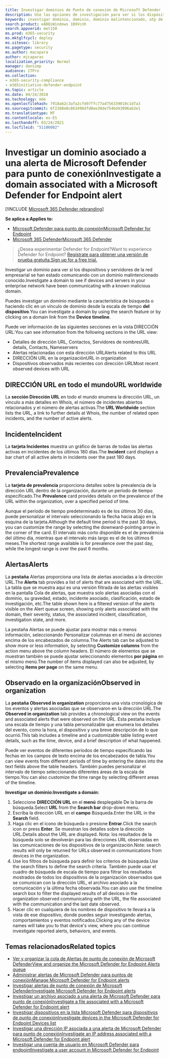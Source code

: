 ```yaml
---
title: Investigar dominios de Punto de conexión de Microsoft Defender
description: Use las opciones de investigación para ver si los dispositivos y servidores se han estado comunicando con dominios malintencionados.
keywords: investigar dominio, dominio, dominio malintencionado, atp de Microsoft Defender, alerta, DIRECCIÓN URL
search.product: eADQiWindows 10XVcnh
search.appverid: met150
ms.prod: m365-security
ms.mktglfcycl: deploy
ms.sitesec: library
ms.pagetype: security
ms.author: macapara
author: mjcaparas
localization_priority: Normal
manager: dansimp
audience: ITPro
ms.collection:
- m365-security-compliance
- m365initiative-defender-endpoint
ms.topic: article
ms.date: 04/24/2018
ms.technology: mde
ms.openlocfilehash: 7918a62c3afa2cfd97ffc77ad756339010c1d7a3
ms.sourcegitcommit: 6f2288e0c863496dfd0ee38de754bd43096ab3e1
ms.translationtype: MT
ms.contentlocale: es-ES
ms.lasthandoff: 03/24/2021
ms.locfileid: "51186082"
---
```

# <a name="investigate-a-domain-associated-with-a-microsoft-defender-for-endpoint-alert"></a><span data-ttu-id="11b12-104">Investigar un dominio asociado a una alerta de Microsoft Defender para punto de conexión</span><span class="sxs-lookup"><span data-stu-id="11b12-104">Investigate a domain associated with a Microsoft Defender for Endpoint alert</span></span>

[!INCLUDE [Microsoft 365 Defender rebranding](../../includes/microsoft-defender.md)]


<span data-ttu-id="11b12-105">**Se aplica a:**</span><span class="sxs-lookup"><span data-stu-id="11b12-105">**Applies to:**</span></span>
- [<span data-ttu-id="11b12-106">Microsoft Defender para punto de conexión</span><span class="sxs-lookup"><span data-stu-id="11b12-106">Microsoft Defender for Endpoint</span></span>](https://go.microsoft.com/fwlink/p/?linkid=2154037)
- [<span data-ttu-id="11b12-107">Microsoft 365 Defender</span><span class="sxs-lookup"><span data-stu-id="11b12-107">Microsoft 365 Defender</span></span>](https://go.microsoft.com/fwlink/?linkid=2118804)

><span data-ttu-id="11b12-108">¿Desea experimentar Defender for Endpoint?</span><span class="sxs-lookup"><span data-stu-id="11b12-108">Want to experience Defender for Endpoint?</span></span> [<span data-ttu-id="11b12-109">Regístrate para obtener una versión de prueba gratuita.</span><span class="sxs-lookup"><span data-stu-id="11b12-109">Sign up for a free trial.</span></span>](https://www.microsoft.com/microsoft-365/windows/microsoft-defender-atp?ocid=docs-wdatp-investigatedomain-abovefoldlink) 

<span data-ttu-id="11b12-110">Investigar un dominio para ver si los dispositivos y servidores de la red empresarial se han estado comunicando con un dominio malintencionado conocido.</span><span class="sxs-lookup"><span data-stu-id="11b12-110">Investigate a domain to see if devices and servers in your enterprise network have been communicating with a known malicious domain.</span></span>

<span data-ttu-id="11b12-111">Puedes investigar un dominio mediante la característica de búsqueda o haciendo clic en un vínculo de dominio desde la escala de tiempo **del dispositivo**.</span><span class="sxs-lookup"><span data-stu-id="11b12-111">You can investigate a domain by using the search feature or by clicking on a domain link from the **Device timeline**.</span></span>

<span data-ttu-id="11b12-112">Puede ver información de las siguientes secciones en la vista DIRECCIÓN URL:</span><span class="sxs-lookup"><span data-stu-id="11b12-112">You can see information from the following sections in the URL view:</span></span>

- <span data-ttu-id="11b12-113">Detalles de dirección URL, Contactos, Servidores de nombres</span><span class="sxs-lookup"><span data-stu-id="11b12-113">URL details, Contacts, Nameservers</span></span>
- <span data-ttu-id="11b12-114">Alertas relacionadas con esta dirección URL</span><span class="sxs-lookup"><span data-stu-id="11b12-114">Alerts related to this URL</span></span> 
- <span data-ttu-id="11b12-115">DIRECCIÓN URL en la organización</span><span class="sxs-lookup"><span data-stu-id="11b12-115">URL in organization</span></span>
- <span data-ttu-id="11b12-116">Dispositivos observados más recientes con dirección URL</span><span class="sxs-lookup"><span data-stu-id="11b12-116">Most recent observed devices with URL</span></span>

## <a name="url-worldwide"></a><span data-ttu-id="11b12-117">DIRECCIÓN URL en todo el mundo</span><span class="sxs-lookup"><span data-stu-id="11b12-117">URL worldwide</span></span>

<span data-ttu-id="11b12-118">La **sección Dirección URL** en todo el mundo enumera la dirección URL, un vínculo a más detalles en Whois, el número de incidentes abiertos relacionados y el número de alertas activas.</span><span class="sxs-lookup"><span data-stu-id="11b12-118">The **URL Worldwide** section lists the URL, a link to further details at Whois, the number of related open incidents, and the number of active alerts.</span></span>

## <a name="incident"></a><span data-ttu-id="11b12-119">Incidente</span><span class="sxs-lookup"><span data-stu-id="11b12-119">Incident</span></span>

<span data-ttu-id="11b12-120">La **tarjeta Incidentes** muestra un gráfico de barras de todas las alertas activas en incidentes de los últimos 180 días.</span><span class="sxs-lookup"><span data-stu-id="11b12-120">The **Incident** card displays a bar chart of all active alerts in incidents over the past 180 days.</span></span>

## <a name="prevalence"></a><span data-ttu-id="11b12-121">Prevalencia</span><span class="sxs-lookup"><span data-stu-id="11b12-121">Prevalence</span></span>

<span data-ttu-id="11b12-122">La **tarjeta de prevalencia** proporciona detalles sobre la prevalencia de la dirección URL dentro de la organización, durante un período de tiempo especificado.</span><span class="sxs-lookup"><span data-stu-id="11b12-122">The **Prevalence** card provides details on the prevalence of the URL within the organization, over a specified period of time.</span></span>

<span data-ttu-id="11b12-123">Aunque el período de tiempo predeterminado es de los últimos 30 días, puede personalizar el intervalo seleccionando la flecha hacia abajo en la esquina de la tarjeta.</span><span class="sxs-lookup"><span data-stu-id="11b12-123">Although the default time period is the past 30 days, you can customize the range by selecting the downward-pointing arrow in the corner of the card.</span></span> <span data-ttu-id="11b12-124">El intervalo más corto disponible es el de prevalencia del último día, mientras que el intervalo más largo es el de los últimos 6 meses.</span><span class="sxs-lookup"><span data-stu-id="11b12-124">The shortest range available is for prevalence over the past day, while the longest range is over the past 6 months.</span></span>

## <a name="alerts"></a><span data-ttu-id="11b12-125">Alertas</span><span class="sxs-lookup"><span data-stu-id="11b12-125">Alerts</span></span>

<span data-ttu-id="11b12-126">La **pestaña** Alertas proporciona una lista de alertas asociadas a la dirección URL.</span><span class="sxs-lookup"><span data-stu-id="11b12-126">The **Alerts** tab provides a list of alerts that are associated with the URL.</span></span> <span data-ttu-id="11b12-127">La tabla que se muestra aquí es una versión filtrada de las alertas visibles en la pantalla Cola de alertas, que muestra solo alertas asociadas con el dominio, su gravedad, estado, incidente asociado, clasificación, estado de investigación, etc.</span><span class="sxs-lookup"><span data-stu-id="11b12-127">The table shown here is a filtered version of the alerts visible on the Alert queue screen, showing only alerts associated with the domain, their severity, status, the associated incident, classification, investigation state, and more.</span></span>

<span data-ttu-id="11b12-128">La pestaña Alertas se puede ajustar para mostrar  más o menos información, seleccionando Personalizar columnas en el menú de acciones encima de los encabezados de columna.</span><span class="sxs-lookup"><span data-stu-id="11b12-128">The Alerts tab can be adjusted to show more or less information, by selecting **Customize columns** from the action menu above the column headers.</span></span> <span data-ttu-id="11b12-129">El número de elementos que se muestran también se puede ajustar seleccionando elementos **por página** en el mismo menú.</span><span class="sxs-lookup"><span data-stu-id="11b12-129">The number of items displayed can also be adjusted, by selecting **items per page** on the same menu.</span></span>

## <a name="observed-in-organization"></a><span data-ttu-id="11b12-130">Observado en la organización</span><span class="sxs-lookup"><span data-stu-id="11b12-130">Observed in organization</span></span>

<span data-ttu-id="11b12-131">La **pestaña Observed in organization** proporciona una vista cronológica de los eventos y alertas asociadas que se observaron en la dirección URL.</span><span class="sxs-lookup"><span data-stu-id="11b12-131">The **Observed in organization** tab provides a chronological view on the events and associated alerts that were observed on the URL.</span></span> <span data-ttu-id="11b12-132">Esta pestaña incluye una escala de tiempo y una tabla personalizable que enumera los detalles del evento, como la hora, el dispositivo y una breve descripción de lo que ocurrió.</span><span class="sxs-lookup"><span data-stu-id="11b12-132">This tab includes a timeline and a customizable table listing event details, such as the time, device, and a brief description of what happened.</span></span> 

<span data-ttu-id="11b12-133">Puede ver eventos de diferentes períodos de tiempo especificando las fechas en los campos de texto encima de los encabezados de tabla.</span><span class="sxs-lookup"><span data-stu-id="11b12-133">You can view events from different periods of time by entering the dates into the text fields above the table headers.</span></span> <span data-ttu-id="11b12-134">También puedes personalizar el intervalo de tiempo seleccionando diferentes áreas de la escala de tiempo.</span><span class="sxs-lookup"><span data-stu-id="11b12-134">You can also customize the time range by selecting different areas of the timeline.</span></span>

<span data-ttu-id="11b12-135">**Investigar un dominio:**</span><span class="sxs-lookup"><span data-stu-id="11b12-135">**Investigate a domain:**</span></span>

1. <span data-ttu-id="11b12-136">Seleccione **DIRECCIÓN URL** en el **menú** desplegable De la barra de búsqueda.</span><span class="sxs-lookup"><span data-stu-id="11b12-136">Select **URL** from the **Search bar** drop-down menu.</span></span>
2. <span data-ttu-id="11b12-137">Escriba la dirección URL en el **campo** Búsqueda.</span><span class="sxs-lookup"><span data-stu-id="11b12-137">Enter the URL in the **Search** field.</span></span>
3. <span data-ttu-id="11b12-138">Haga clic en el icono de búsqueda o presione **Entrar**.</span><span class="sxs-lookup"><span data-stu-id="11b12-138">Click the search icon   or press **Enter**.</span></span> <span data-ttu-id="11b12-139">Se muestran los detalles sobre la dirección URL.</span><span class="sxs-lookup"><span data-stu-id="11b12-139">Details about the URL are displayed.</span></span> <span data-ttu-id="11b12-140">Nota: los resultados de la búsqueda solo se devolverán para las direcciones URL observadas en las comunicaciones de los dispositivos de la organización.</span><span class="sxs-lookup"><span data-stu-id="11b12-140">Note: search results will only be returned for URLs observed in communications from devices in the organization.</span></span>
4. <span data-ttu-id="11b12-141">Use los filtros de búsqueda para definir los criterios de búsqueda.</span><span class="sxs-lookup"><span data-stu-id="11b12-141">Use the search filters to define the search criteria.</span></span> <span data-ttu-id="11b12-142">También puede usar el cuadro de búsqueda de escala de tiempo para filtrar los resultados mostrados de todos los dispositivos de la organización observados que se comunican con la dirección URL, el archivo asociado a la comunicación y la última fecha observada.</span><span class="sxs-lookup"><span data-stu-id="11b12-142">You can also use the timeline search box to filter the displayed results of all devices in the organization observed communicating with the URL, the file associated with the communication and the last date observed.</span></span>
5. <span data-ttu-id="11b12-143">Hacer clic en cualquiera de los nombres de dispositivo te llevará a la vista de ese dispositivo, donde puedes seguir investigando alertas, comportamientos y eventos notificados.</span><span class="sxs-lookup"><span data-stu-id="11b12-143">Clicking any of the device names will take you to that device's view, where you can continue investigate reported alerts, behaviors, and events.</span></span>

## <a name="related-topics"></a><span data-ttu-id="11b12-144">Temas relacionados</span><span class="sxs-lookup"><span data-stu-id="11b12-144">Related topics</span></span>
- [<span data-ttu-id="11b12-145">Ver y organizar la cola de Alertas de punto de conexión de Microsoft Defender</span><span class="sxs-lookup"><span data-stu-id="11b12-145">View and organize the Microsoft Defender for Endpoint Alerts queue</span></span>](alerts-queue.md)
- [<span data-ttu-id="11b12-146">Administrar alertas de Microsoft Defender para puntos de conexión</span><span class="sxs-lookup"><span data-stu-id="11b12-146">Manage Microsoft Defender for Endpoint alerts</span></span>](manage-alerts.md)
- [<span data-ttu-id="11b12-147">Investigar alertas de punto de conexión de Microsoft Defender</span><span class="sxs-lookup"><span data-stu-id="11b12-147">Investigate Microsoft Defender for Endpoint alerts</span></span>](investigate-alerts.md)
- [<span data-ttu-id="11b12-148">Investigar un archivo asociado a una alerta de Microsoft Defender para punto de conexión</span><span class="sxs-lookup"><span data-stu-id="11b12-148">Investigate a file associated with a Microsoft Defender for Endpoint alert</span></span>](investigate-files.md)
- [<span data-ttu-id="11b12-149">Investigar dispositivos en la lista Microsoft Defender para dispositivos de punto de conexión</span><span class="sxs-lookup"><span data-stu-id="11b12-149">Investigate devices in the Microsoft Defender for Endpoint Devices list</span></span>](investigate-machines.md)
- [<span data-ttu-id="11b12-150">Investigar una dirección IP asociada a una alerta de Microsoft Defender para punto de conexión</span><span class="sxs-lookup"><span data-stu-id="11b12-150">Investigate an IP address associated with a Microsoft Defender for Endpoint alert</span></span>](investigate-ip.md)
- [<span data-ttu-id="11b12-151">Investigar una cuenta de usuario en Microsoft Defender para endpoint</span><span class="sxs-lookup"><span data-stu-id="11b12-151">Investigate a user account in Microsoft Defender for Endpoint</span></span>](investigate-user.md)
